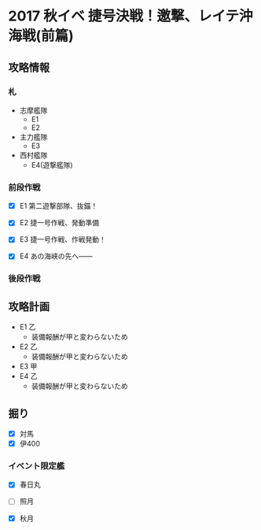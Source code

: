 # 2017 秋イベ 捷号決戦！邀撃、レイテ沖海戦(前篇)


## 攻略情報
### 札

- 志摩艦隊
	- E1
	- E2
- 主力艦隊
	- E3
- 西村艦隊
	- E4(遊撃艦隊)


### 前段作戦

- [x] E1 第二遊撃部隊、抜錨！

- [x] E2 捷一号作戦、発動準備

- [x] E3 捷一号作戦、作戦発動！

- [x] E4 あの海峡の先へ――

### 後段作戦


## 攻略計画

- E1 乙
	- 装備報酬が甲と変わらないため
- E2 乙
	- 装備報酬が甲と変わらないため
- E3 甲
- E4 乙
	- 装備報酬が甲と変わらないため


## 掘り

- [x] 対馬
- [x] 伊400

### イベント限定艦

- [x] 春日丸
- [ ] 照月
- [x] 秋月

